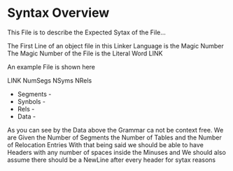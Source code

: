 # Syntax Overview

This File is to describe the Expected Sytax of the File...

The First Line of an object file in this Linker Language is the Magic Number
The Magic Number of the File is the Literal Word LINK

An example File is shown here

LINK
NumSegs NSyms NRels
- Segments -
-  Synbols -
-  Rels -
-  Data -

As you can see by the Data above the Grammar ca not be context free.
We are Given the Number of Segments the Number of Tables and the Number of Relocation Entries
With that being said we should be able to have Headers with any number of spaces inside the Minuses and We should also assume there should be a NewLine after every header for sytax reasons




